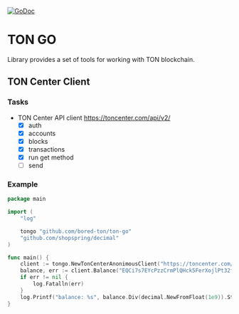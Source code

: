[![GoDoc](https://godoc.org/github.com/bored-ton/ton-go?status.svg)](https://godoc.org/github.com/bored-ton/ton-go)

# TON GO

Library provides a set of tools for working with TON blockchain.

## TON Center Client
### Tasks

- TON Center API client https://toncenter.com/api/v2/
  - [x] auth
  - [x] accounts
  - [x] blocks
  - [x] transactions
  - [x] run get method
  - [ ] send

### Example
```go
package main

import (
	"log"

	tongo "github.com/bored-ton/ton-go"
	"github.com/shopspring/decimal"
)

func main() {
	client := tongo.NewTonCenterAnonimousClient("https://toncenter.com/api/v2/")
	balance, err := client.Balance("EQCi7s7EYcPzzCrmPlQHck5FerXojlPt32f5vRsbjIPtOLkM")
	if err != nil {
		log.Fatalln(err)
	}
	log.Printf("balance: %s", balance.Div(decimal.NewFromFloat(1e9)).String())
}
```

